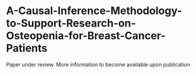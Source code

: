 # A-Causal-Inference-Methodology-to-Support-Research-on-Osteopenia-for-Breast-Cancer-Patients

Paper under review. More information to become available upon publication

